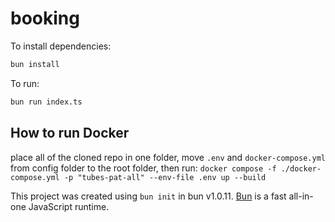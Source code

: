 # booking

To install dependencies:

```bash
bun install
```

To run:

```bash
bun run index.ts
```

## How to run Docker
place all of the cloned repo in one folder, move `.env` and `docker-compose.yml` from config folder to the root folder, then run:
`docker compose -f ./docker-compose.yml -p "tubes-pat-all" --env-file .env up --build`

This project was created using `bun init` in bun v1.0.11. [Bun](https://bun.sh) is a fast all-in-one JavaScript runtime.
